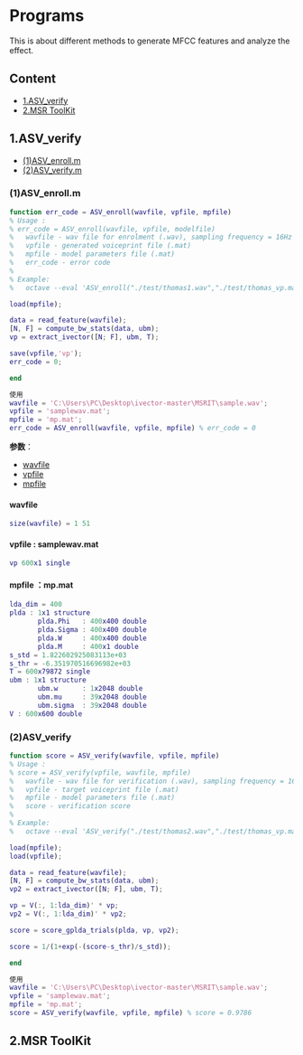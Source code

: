 # Programs

This is about different methods to generate MFCC features and analyze the effect.

## Content

- [1.ASV_verify](#asv-verify)
- [2.MSR ToolKit](#msr-toolkit)

## 1.ASV_verify <span id = "asv-verify">

- [(1)ASV_enroll.m](#asv-enroll)
- [(2)ASV_verify.m](#asv-verify-m)



### (1)ASV_enroll.m <span id = "asv-enroll">

```matlab
function err_code = ASV_enroll(wavfile, vpfile, mpfile)
% Usage :
% err_code = ASV_enroll(wavfile, vpfile, modelfile)
%   wavfile - wav file for enrolment (.wav), sampling frequency = 16Hz
%   vpfile - generated voiceprint file (.mat) 
%   mpfile - model parameters file (.mat)
%   err_code - error code
%
% Example:
%   octave --eval 'ASV_enroll("./test/thomas1.wav","./test/thomas_vp.mat","./mp.mat")'

load(mpfile);

data = read_feature(wavfile);
[N, F] = compute_bw_stats(data, ubm);
vp = extract_ivector([N; F], ubm, T);

save(vpfile,'vp');
err_code = 0;

end
```

```matlab
使用
wavfile = 'C:\Users\PC\Desktop\ivector-master\MSRIT\sample.wav';
vpfile = 'samplewav.mat';
mpfile = 'mp.mat';
err_code = ASV_enroll(wavfile, vpfile, mpfile) % err_code = 0
```

**参数**：

- [wavfile](#wavfile)
- [vpfile](#vpfile)
- [mpfile](#mpfile)

#### wavfile  <span id = "wavfile">

```matlab
size(wavfile) = 1 51
```
#### vpfile :  samplewav.mat <span id = "vpfile">

```matlab
vp 600x1 single
```


#### mpfile ：mp.mat  <span id = "mpfile">

```matlab
lda_dim = 400
plda : 1x1 structure 
       plda.Phi   : 400x400 double
       plda.Sigma : 400x400 double
       plda.W     : 400x400 double
       plda.M     : 400x1 double
s_std = 1.822602925083113e+03
s_thr = -6.351970516696982e+03
T = 600x79872 single
ubm : 1x1 structure
	   ubm.w      : 1x2048 double
	   ubm.mu	  : 39x2048 double
	   ubm.sigma  : 39x2048 double
V : 600x600 double
```

### (2)ASV_verify <span id = "asv-verify-m">

```matlab
function score = ASV_verify(wavfile, vpfile, mpfile)
% Usage :
% score = ASV_verify(vpfile, wavfile, mpfile)
%   wavfile - wav file for verification (.wav), sampling frequency = 16Hz
%   vpfile - target voiceprint file (.mat)
%   mpfile - model parameters file (.mat)
%   score - verification score
%
% Example:
%   octave --eval 'ASV_verify("./test/thomas2.wav","./test/thomas_vp.mat","./mp.mat")'

load(mpfile);
load(vpfile);

data = read_feature(wavfile);
[N, F] = compute_bw_stats(data, ubm);
vp2 = extract_ivector([N; F], ubm, T);

vp = V(:, 1:lda_dim)' * vp;
vp2 = V(:, 1:lda_dim)' * vp2;

score = score_gplda_trials(plda, vp, vp2);

score = 1/(1+exp(-(score-s_thr)/s_std));

end
```

```matlab
使用
wavfile = 'C:\Users\PC\Desktop\ivector-master\MSRIT\sample.wav';
vpfile = 'samplewav.mat';
mpfile = 'mp.mat';
score = ASV_verify(wavfile, vpfile, mpfile) % score = 0.9786
```



## 2.MSR ToolKit <span id = "msr-toolkit">



































